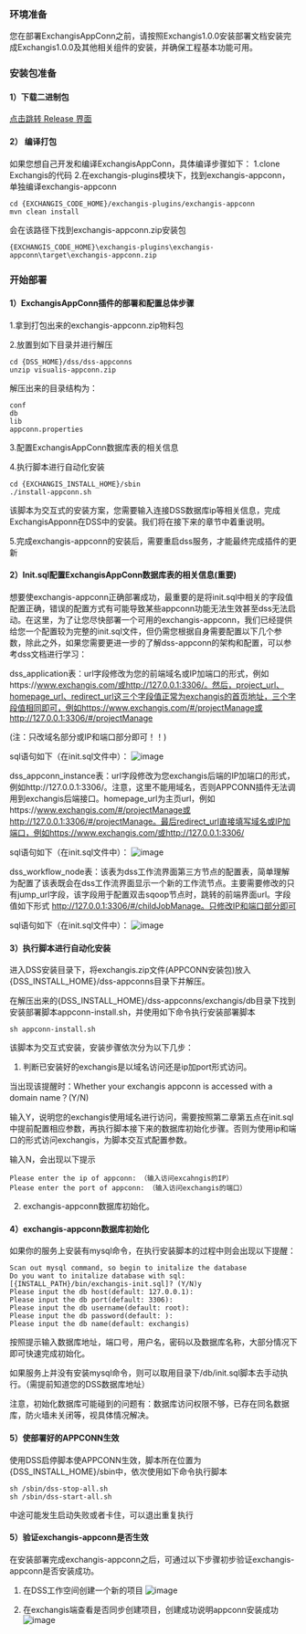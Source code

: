 ### 环境准备
您在部署ExchangisAppConn之前，请按照Exchangis1.0.0安装部署文档安装完成Exchangis1.0.0及其他相关组件的安装，并确保工程基本功能可用。

### 安装包准备
#### 1）下载二进制包
[点击跳转 Release 界面](https://github.com/WeBankFinTech/Exchangis/releases)
#### 2） 编译打包
如果您想自己开发和编译ExchangisAppConn，具体编译步骤如下：
1.clone Exchangis的代码
2.在exchangis-plugins模块下，找到exchangis-appconn，单独编译exchangis-appconn
```
cd {EXCHANGIS_CODE_HOME}/exchangis-plugins/exchangis-appconn
mvn clean install
```
会在该路径下找到exchangis-appconn.zip安装包
```
{EXCHANGIS_CODE_HOME}\exchangis-plugins\exchangis-appconn\target\exchangis-appconn.zip
```

### 开始部署
#### 1）ExchangisAppConn插件的部署和配置总体步骤
1.拿到打包出来的exchangis-appconn.zip物料包

2.放置到如下目录并进行解压
```
cd {DSS_HOME}/dss/dss-appconns
unzip visualis-appconn.zip
```
解压出来的目录结构为：
```
conf
db
lib
appconn.properties
```
3.配置ExchangisAppConn数据库表的相关信息

4.执行脚本进行自动化安装
```
cd {EXCHANGIS_INSTALL_HOME}/sbin
./install-appconn.sh
```
该脚本为交互式的安装方案，您需要输入连接DSS数据库ip等相关信息，完成ExchangisApponn在DSS中的安装。我们将在接下来的章节中着重说明。

5.完成exchangis-appconn的安装后，需要重启dss服务，才能最终完成插件的更新

#### 2）Init.sql配置ExchangisAppConn数据库表的相关信息(重要)
想要使exchangis-appconn正确部署成功，最重要的是将init.sql中相关的字段值配置正确，错误的配置方式有可能导致某些appconn功能无法生效甚至dss无法启动。在这里，为了让您尽快部署一个可用的exchangis-appconn，我们已经提供给您一个配置较为完整的init.sql文件，但仍需您根据自身需要配置以下几个参数，除此之外，如果您需要更进一步的了解dss-appconn的架构和配置，可以参考dss文档进行学习：

dss_application表：url字段修改为您的前端域名或IP加端口的形式，例如https://www.exchangis.com/或http://127.0.0.1:3306/。然后，project_url、homepage_url、redirect_url这三个字段值正常为exchangis的首页地址，三个字段值相同即可，例如https://www.exchangis.com/#/projectManage或http://127.0.0.1:3306/#/projectManage

(注：只改域名部分或IP和端口部分即可！！)

sql语句如下（在init.sql文件中）：
![image](https://user-images.githubusercontent.com/27387830/169785874-a9b87fd4-6846-4186-acd3-f3db91f64d79.png)


dss_appconn_instance表：url字段修改为您exchangis后端的IP加端口的形式，例如http://127.0.0.1:3306/。注意，这里不能用域名，否则APPCONN插件无法调用到exchangis后端接口。homepage_url为主页url，例如https://www.exchangis.com/#/projectManage或http://127.0.0.1:3306/#/projectManage。最后redirect_url直接填写域名或IP加端口，例如https://www.exchangis.com/或http://127.0.0.1:3306/

sql语句如下（在init.sql文件中）：
![image](https://user-images.githubusercontent.com/27387830/169786001-5151adac-7b2c-498a-bec4-f0b7f6e8a1e9.png)

dss_workflow_node表：该表为dss工作流界面第三方节点的配置表，简单理解为配置了该表既会在dss工作流界面显示一个新的工作流节点。主要需要修改的只有jump_url字段，该字段用于配置双击sqoop节点时，跳转的前端界面url。字段值如下形式
http://127.0.0.1:3306/#/childJobManage。只修改IP和端口部分即可

sql语句如下（在init.sql文件中）：
![image](https://user-images.githubusercontent.com/27387830/169786065-1391cf24-f88c-4f47-9a26-3d810fbafa22.png)

#### 3）执行脚本进行自动化安装
进入DSS安装目录下，将exchangis.zip文件(APPCONN安装包)放入{DSS_INSTALL_HOME}/dss-appconns目录下并解压。

在解压出来的{DSS_INSTALL_HOME}/dss-appconns/exchangis/db目录下找到安装部署脚本appconn-install.sh，并使用如下命令执行安装部署脚本

```
sh appconn-install.sh
```

该脚本为交互式安装，安装步骤依次分为以下几步：
1.	判断已安装好的exchangis是以域名访问还是ip加port形式访问。

当出现该提醒时：Whether your exchangis appconn is accessed with a domain name？(Y/N)

输入Y，说明您的exchangis使用域名进行访问，需要按照第二章第五点在init.sql中提前配置相应参数，再执行脚本接下来的数据库初始化步骤。否则为使用ip和端口的形式访问exchangis，为脚本交互式配置参数。

输入N，会出现以下提示

```
Please enter the ip of appconn: （输入访问excahngis的IP）
Please enter the port of appconn: （输入访问exchangis的端口）
```

2.	exchangis-appconn数据库初始化。


#### 4）exchangis-appconn数据库初始化
如果你的服务上安装有mysql命令，在执行安装脚本的过程中则会出现以下提醒：
```
Scan out mysql command, so begin to initalize the database
Do you want to initalize database with sql: [{INSTALL_PATH}/bin/exchangis-init.sql]? (Y/N)y
Please input the db host(default: 127.0.0.1): 
Please input the db port(default: 3306): 
Please input the db username(default: root): 
Please input the db password(default: ): 
Please input the db name(default: exchangis)
```
按照提示输入数据库地址，端口号，用户名，密码以及数据库名称，大部分情况下即可快速完成初始化。

如果服务上并没有安装mysql命令，则可以取用目录下/db/init.sql脚本去手动执行。（需提前知道您的DSS数据库地址）

注意，初始化数据库可能碰到的问题有：数据库访问权限不够，已存在同名数据库，防火墙未关闭等，视具体情况解决。


#### 5）使部署好的APPCONN生效
使用DSS启停脚本使APPCONN生效，脚本所在位置为{DSS_INSTALL_HOME}/sbin中，依次使用如下命令执行脚本
```
sh /sbin/dss-stop-all.sh
sh /sbin/dss-start-all.sh
```
中途可能发生启动失败或者卡住，可以退出重复执行

#### 5）验证exchangis-appconn是否生效
在安装部署完成exchangis-appconn之后，可通过以下步骤初步验证exchangis-appconn是否安装成功。
1.	在DSS工作空间创建一个新的项目
![image](https://user-images.githubusercontent.com/27387830/169782142-b2fc2633-e605-4553-9433-67756135a6f1.png)

2.	在exchangis端查看是否同步创建项目，创建成功说明appconn安装成功
![image](https://user-images.githubusercontent.com/27387830/169782337-678f2df0-080a-495a-b59f-a98c5a427cf8.png)



